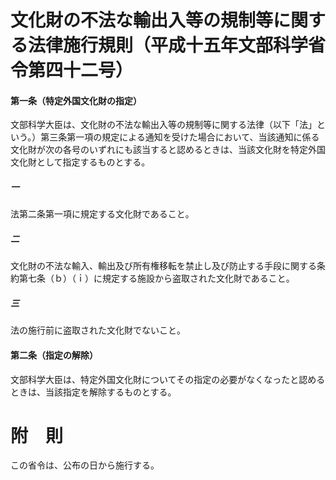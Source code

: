 # 文化財の不法な輸出入等の規制等に関する法律施行規則（平成十五年文部科学省令第四十二号）
#### 第一条（特定外国文化財の指定）
文部科学大臣は、文化財の不法な輸出入等の規制等に関する法律（以下「法」という。）第三条第一項の規定による通知を受けた場合において、当該通知に係る文化財が次の各号のいずれにも該当すると認めるときは、当該文化財を特定外国文化財として指定するものとする。
##### 一
法第二条第一項に規定する文化財であること。
##### 二
文化財の不法な輸入、輸出及び所有権移転を禁止し及び防止する手段に関する条約第七条（ｂ）（ｉ）に規定する施設から盗取された文化財であること。
##### 三
法の施行前に盗取された文化財でないこと。
#### 第二条（指定の解除）
文部科学大臣は、特定外国文化財についてその指定の必要がなくなったと認めるときは、当該指定を解除するものとする。
# 附　則
この省令は、公布の日から施行する。
